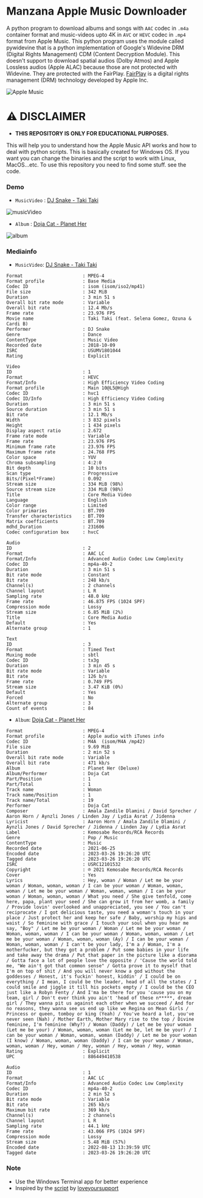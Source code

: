 # Manzana Apple Music Downloader

A python program to download albums and songs with `AAC` codec in `.m4a` container format and music-videos upto 4K in `AVC` or `HEVC` codec in `.mp4` format from Apple Music. This python program uses the module called pywidevine that is a python implementation of Google's Widevine DRM (Digital Rights Management) CDM (Content Decryption Module). This doesn't support to download spatial audios (Dolby Atmos) and Apple Lossless audios (Apple ALAC) because those are not protected with Widevine. They are protected with the FairPlay. [FairPlay](https://en.wikipedia.org/wiki/FairPlay) is a digital rights management (DRM) technology developed by Apple Inc.

<picture>
  <source media="(prefers-color-scheme: dark)" srcset="https://raw.githubusercontent.com/dropcreations/Manzana-Apple-Music-Downloader/main/assets/darkmode.png">
  <source media="(prefers-color-scheme: light)" srcset="https://raw.githubusercontent.com/dropcreations/Manzana-Apple-Music-Downloader/main/assets/lightmode.png">
  <img alt="Apple Music" src="https://raw.githubusercontent.com/dropcreations/Manzana-Apple-Music-Downloader/main/assets/lightmode.png">
</picture>

# ⚠ DISCLAIMER

- __THIS REPOSITORY IS ONLY FOR EDUCATIONAL PURPOSES.__

This will help you to understand how the Apple Music API works and how to deal with python scripts. This is basically created for Windows OS. If you want you can change the binaries and the script to work with Linux, MacOS...etc. To use this repository you need to find some stuff. see the code.

### Demo

- `MusicVideo` : [DJ Snake - Taki Taki](https://music.apple.com/lk/music-video/taki-taki-feat-selena-gomez-ozuna-cardi-b/1438473545)

![musicVideo](https://raw.githubusercontent.com/dropcreations/Manzana-Apple-Music-Downloader/main/assets/demo_musicVideo.gif)

- `Album` : [Doja Cat - Planet Her](https://music.apple.com/lk/album/planet-her-deluxe/1574004234)

![album](https://raw.githubusercontent.com/dropcreations/Manzana-Apple-Music-Downloader/main/assets/demo_album.gif)

### Mediainfo

- `MusicVideo`: [DJ Snake - Taki Taki](https://music.apple.com/lk/music-video/taki-taki-feat-selena-gomez-ozuna-cardi-b/1438473545)

```
Format                      : MPEG-4
Format profile              : Base Media
Codec ID                    : isom (isom/iso2/mp41)
File size                   : 342 MiB
Duration                    : 3 min 51 s
Overall bit rate mode       : Variable
Overall bit rate            : 12.4 Mb/s
Frame rate                  : 23.976 FPS
Movie name                  : Taki Taki (feat. Selena Gomez, Ozuna & Cardi B)
Performer                   : DJ Snake
Genre                       : Dance
ContentType                 : Music Video
Recorded date               : 2018-10-09
ISRC                        : USUMV1801044
Rating                      : Explicit

Video
ID                          : 1
Format                      : HEVC
Format/Info                 : High Efficiency Video Coding
Format profile              : Main 10@L5@High
Codec ID                    : hvc1
Codec ID/Info               : High Efficiency Video Coding
Duration                    : 3 min 51 s
Source duration             : 3 min 51 s
Bit rate                    : 12.1 Mb/s
Width                       : 3 832 pixels
Height                      : 1 434 pixels
Display aspect ratio        : 2.672
Frame rate mode             : Variable
Frame rate                  : 23.976 FPS
Minimum frame rate          : 23.976 FPS
Maximum frame rate          : 24.768 FPS
Color space                 : YUV
Chroma subsampling          : 4:2:0
Bit depth                   : 10 bits
Scan type                   : Progressive
Bits/(Pixel*Frame)          : 0.092
Stream size                 : 334 MiB (98%)
Source stream size          : 334 MiB (98%)
Title                       : Core Media Video
Language                    : English
Color range                 : Limited
Color primaries             : BT.709
Transfer characteristics    : BT.709
Matrix coefficients         : BT.709
mdhd_Duration               : 231606
Codec configuration box     : hvcC

Audio
ID                          : 2
Format                      : AAC LC
Format/Info                 : Advanced Audio Codec Low Complexity
Codec ID                    : mp4a-40-2
Duration                    : 3 min 51 s
Bit rate mode               : Constant
Bit rate                    : 248 kb/s
Channel(s)                  : 2 channels
Channel layout              : L R
Sampling rate               : 48.0 kHz
Frame rate                  : 46.875 FPS (1024 SPF)
Compression mode            : Lossy
Stream size                 : 6.85 MiB (2%)
Title                       : Core Media Audio
Default                     : Yes
Alternate group             : 1

Text
ID                          : 3
Format                      : Timed Text
Muxing mode                 : sbtl
Codec ID                    : tx3g
Duration                    : 3 min 45 s
Bit rate mode               : Variable
Bit rate                    : 126 b/s
Frame rate                  : 0.749 FPS
Stream size                 : 3.47 KiB (0%)
Default                     : Yes
Forced                      : No
Alternate group             : 3
Count of events             : 84
```

- `Album`: [Doja Cat - Planet Her](https://music.apple.com/lk/album/planet-her-deluxe/1574004234)

```
Format                      : MPEG-4
Format profile              : Apple audio with iTunes info
Codec ID                    : M4A  (isom/M4A /mp42)
File size                   : 9.69 MiB
Duration                    : 2 min 52 s
Overall bit rate mode       : Variable
Overall bit rate            : 471 kb/s
Album                       : Planet Her (Deluxe)
Album/Performer             : Doja Cat
Part/Position               : 1
Part/Total                  : 1
Track name                  : Woman
Track name/Position         : 1
Track name/Total            : 19
Performer                   : Doja Cat
Composer                    : Amala Zandile Dlamini / David Sprecher / Aaron Horn / Aynzli Jones / Linden Jay / Lydia Asrat / Jidenna
Lyricist                    : Aaron Horn / Amala Zandile Dlamini / Aynzli Jones / David Sprecher / Jidenna / Linden Jay / Lydia Asrat
Label                       : Kemosabe Records/RCA Records
Genre                       : Pop / Music
ContentType                 : Music
Recorded date               : 2021-06-25
Encoded date                : 2023-03-26 19:26:20 UTC
Tagged date                 : 2023-03-26 19:26:20 UTC
ISRC                        : USRC12101532
Copyright                   : ℗ 2021 Kemosabe Records/RCA Records
Cover                       : Yes
Lyrics                      : Hey, woman / Woman / Let me be your woman / Woman, woman, woman / I can be your woman / Woman, woman, woman / Let me be your woman / Woman, woman, woman / I can be your woman / Woman, woman, woman / What you need / She give tenfold, come here, papa, plant your seed / She can grow it from her womb, a family / Provide lovin' overlooked and unappreciated, you see / You can't reciprocate / I got delicious taste, you need a woman's touch in your place / Just protect her and keep her safe / Baby, worship my hips and waist / So feminine with grace / I touch your soul when you hear me say, "Boy" / Let me be your woman / Woman / Let me be your woman / Woman, woman, woman / I can be your woman / Woman, woman, woman / Let me be your woman / Woman, woman, woman (Ay) / I can be your woman / Woman, woman, woman / I can't be your lady, I'm a / Woman, I'm a motherfucker, but they got a problem / Put some babies in your life and take away the drama / Put that paper in the picture like a diorama / Gotta face a lot of people love the opposite / 'Cause the world told me, "We ain't got that common sense" / Gotta prove it to myself that I'm on top of shit / And you will never know a god without the goddesses / Honest, it's fuckin' honest, kiddin' / I could be on everything / I mean, I could be the leader, head of all the states / I could smile and jiggle it till his pockets empty / I could be the CEO just like a Robyn Fenty / And I'ma be there for you 'cause you on my team, girl / Don't ever think you ain't 'head of these n*****, dream girl / They wanna pit us against each other when we succeed / And for no reasons, they wanna see us end up like we Regina on Mean Girls / Princess or queen, tomboy or king (Yeah) / You've heard a lot, you've never seen (Nah) / Mother Earth, Mother Mary rise to the top / Divine feminine, I'm feminine (Why?) / Woman (Daddy) / Let me be your woman (Let me be your) / Woman, woman, woman (Let me be, let me be your) / I can be your woman / Woman, woman, woman (Daddy) / Let me be your woman (I know) / Woman, woman, woman (Daddy) / I can be your woman / Woman, woman, woman / Hey, woman / Hey, woman / Hey, woman / Hey, woman
Rating                      : Explicit
UPC                         : 886449410538

Audio
ID                          : 1
Format                      : AAC LC
Format/Info                 : Advanced Audio Codec Low Complexity
Codec ID                    : mp4a-40-2
Duration                    : 2 min 52 s
Bit rate mode               : Variable
Bit rate                    : 265 kb/s
Maximum bit rate            : 369 kb/s
Channel(s)                  : 2 channels
Channel layout              : L R
Sampling rate               : 44.1 kHz
Frame rate                  : 43.066 FPS (1024 SPF)
Compression mode            : Lossy
Stream size                 : 5.48 MiB (57%)
Encoded date                : 2022-08-13 13:39:59 UTC
Tagged date                 : 2023-03-26 19:26:20 UTC
```

### Note

- Use the Windows Terminal app for better experience
- Inspired by the [script](https://github.com/loveyoursupport/AppleMusic-Downloader) by [loveyoursupport](https://github.com/loveyoursupport)
